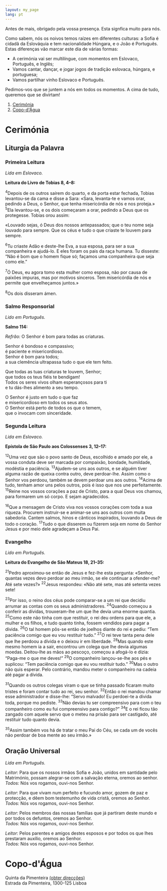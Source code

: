 ```yaml
---
layout: my_page
lang: pt
---
```


Antes de mais, obrigado pela vossa presença. Esta signfica muito para nós.

Como sabem, nós os noivos temos raízes em diferentes culturas: a Sofia é cidadã da Eslováquia e tem nacionalidade Húngara, e o João é Português. Estas diferenças vão marcar este dia de várias formas:

* A cerimónia vai ser multilíngue, com momentos em Eslovaco, Português, e Inglês;
* Vamos cantar, dançar, e jogar jogos de tradição eslovaca, húngara, e portuguesa;
* Vamos partilhar vinho Eslovaco e Português.

Pedimos-vos que se juntem a nós em todos os momentos. A cima de tudo, queremos que se divirtam!

1. [Cerimónia](#cerimónia)
2. [Copo-d'Água](#copo-dágua)

# Cerimónia

## Liturgia da Palavra

### Primeira Leitura

_Lida em Eslovaco._

**Leitura do Livro de Tobias 8, 4–8:**

<sup>4</sup>Depois de os outros saírem do quarto, e da porta estar fechada, Tobias levantou-se da cama e disse a Sara: «Sara, levanta-te e vamos orar, pedindo a Deus, o Senhor, que tenha misericórdia de nós e nos proteja.» <sup>5</sup>Ela levantou-se, e os dois começaram a orar, pedindo a Deus que os protegesse. Tobias orou assim:

«Louvado sejas, ó Deus dos nossos antepassados; que o teu nome seja louvado para sempre.
Que os céus e tudo o que criaste te louvem para sempre.

<sup>6</sup>Tu criaste Adão e deste-lhe Eva, a sua esposa, para ser a sua companheira e ajudá-lo. E eles foram os pais da raça humana.
Tu disseste: “Não é bom que o homem fique só; façamos uma companheira que seja como ele.”

<sup>7</sup>Ó Deus, eu agora tomo esta mulher como esposa, não por causa de paixões impuras, mas por motivos sinceros.
Tem misericórdia de nós e permite que envelheçamos juntos.»

<sup>8</sup>Os dois disseram ámen.

### Salmo Responsorial

_Lido em Português._

**Salmo 114:**

_Refrão:_ O Senhor é bom para todas as criaturas.

Senhor é bondoso e compassivo;  
é paciente e misericordioso.  
Senhor é bom para todos;  
a sua clemência ultrapassa tudo o que ele tem feito.

Que todas as tuas criaturas te louvem, Senhor;  
que todos os teus fiéis te bendigam!  
Todos os seres vivos olham esperançosos para ti  
e tu dás-lhes alimento a seu tempo.

O Senhor é justo em tudo o que faz  
e misericordioso em todos os seus atos.  
O Senhor está perto de todos os que o temem,  
que o invocam com sinceridade.

### Segunda Leitura

_Lida em Eslovaco._

**Epístola de São Paulo aos Colossenses 3, 12–17:**

<sup>12</sup>Uma vez que são o povo santo de Deus, escolhido e amado por ele, a vossa conduta deve ser marcada por compaixão, bondade, humildade, modéstia e paciência. <sup>13</sup>Ajudem-se uns aos outros, e se alguém tiver alguma razão de queixa contra outro, deve perdoar-lhe. Assim como o Senhor vos perdoou, também se devem perdoar uns aos outros. <sup>14</sup>Acima de tudo, tenham amor uns pelos outros, pois é isso que nos une perfeitamente. <sup>15</sup>Reine nos vossos corações a paz de Cristo, para a qual Deus vos chamou, para formarem um só corpo. E sejam agradecidos.

<sup>16</sup>Que a mensagem de Cristo viva nos vossos corações com toda a sua riqueza. Procurem instruir-se e animar-se uns aos outros com muita sabedoria. Cantem salmos, hinos e cânticos inspirados, louvando a Deus de todo o coração. <sup>17</sup>Tudo o que disserem ou fizerem seja em nome do Senhor Jesus e por meio dele agradeçam a Deus Pai.

### Evangelho

_Lido em Português._

**Leitura do Evangelho de São Mateus 18, 21–35:**

<sup>21</sup>Pedro aproximou-se então de Jesus e fez-lhe esta pergunta: «Senhor, quantas vezes devo perdoar ao meu irmão, se ele continuar a ofender-me? Até sete vezes?» <sup>22</sup>Jesus respondeu: «Não até sete, mas até setenta vezes sete!

<sup>23</sup>Por isso, o reino dos céus pode comparar-se a um rei que decidiu arrumar as contas com os seus administradores. <sup>24</sup>Quando começou a conferir as dívidas, trouxeram-lhe um que lhe devia uma enorme quantia. <sup>25</sup>Como este não tinha com que restituir, o rei deu ordens para que ele, a mulher e os filhos, e tudo quanto tinha, fossem vendidos para pagar a dívida. <sup>26</sup>O tal homem pôs-se então de joelhos diante do rei e pediu: “Tem paciência comigo que eu vou restituir tudo.” <sup>27</sup>O rei teve tanta pena dele que lhe perdoou a dívida e o deixou ir em liberdade. <sup>28</sup>Mas quando este mesmo homem ia a sair, encontrou um colega que lhe devia algumas moedas. Deitou-lhe as mãos ao pescoço, começou a afogá-lo e dizia: “Paga-me o que me deves!” <sup>29</sup>O companheiro lançou-se-lhe aos pés e suplicou: “Tem paciência comigo que eu vou restituir tudo.” <sup>30</sup>Mas o outro não quis esperar. Pelo contrário, mandou meter o companheiro na cadeia até pagar a dívida.

<sup>31</sup>Quando os outros colegas viram o que se tinha passado ficaram muito tristes e foram contar tudo ao rei, seu senhor. <sup>32</sup>Então o rei mandou chamar esse administrador e disse-lhe: “Servo malvado! Eu perdoei-te a dívida toda, porque mo pediste. <sup>33</sup>Não devias tu ser compreensivo para com o teu companheiro como eu fui compreensivo para contigo?” <sup>34</sup>E o rei ficou tão zangado com aquele servo que o meteu na prisão para ser castigado, até restituir tudo quanto devia.

<sup>35</sup>Assim também vos há de tratar o meu Pai do Céu, se cada um de vocês não perdoar de boa mente ao seu irmão.»

## Oração Universal

_Lida em Português._

_Leitor:_ Para que os nossos irmãos Sofia e João, unidos em santidade pelo Matrimónio, possam alegrar-se com a salvação eterna, oremos ao senhor.  
_Todos:_ Nós vos rogamos, ouvi-nos Senhor.

_Leitor_: Para que vivam num perfeito e fucundo amor, gozem de paz e protecção, e dêem bom testemunho de vida cristã, oremos ao Senhor.  
_Todos:_ Nós vos rogamos, ouvi-nos Senhor.

_Leitor:_ Pelos membros das nossas famílias que já partiram deste mundo e por todos os defuntos, oremos ao Senhor.  
_Todos:_ Nós vos rogamos, ouvi-nos Senhor.

_Leitor:_ Pelos parentes e amigos destes esposos e por todos os que lhes prestaram auxílio, oremos ao Senhor.  
_Todos:_ Nós vos rogamos, ouvi-nos Senhor.

# Copo-d'Água

Quinta da Pimenteira  [(obter direcções)](https://goo.gl/maps/Aw9FmwJojmVdsEvVA)  
Estrada da Pimenteira, 1300-125 Lisboa
